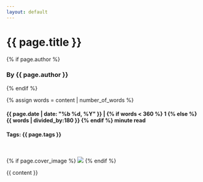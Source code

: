 ```yaml
---
layout: default
---
```


<h1> {{ page.title }} </h1>

{% if page.author %}
<h3> By {{ page.author }} </h3>
{% endif %}

{% assign words = content | number_of_words %}
<h4> {{ page.date | date: "%b %d, %Y" }} |
  {% if words < 360 %} 1 {% else %} {{ words | divided_by:180 }} {% endif %}
  minute read </h4>

<h4>Tags: {{ page.tags }}</h4>

<br>

{% if page.cover_image %}
<img src="{{ site.baseurl }}{{ page.cover_image }}">
{% endif %}


{{ content }}

